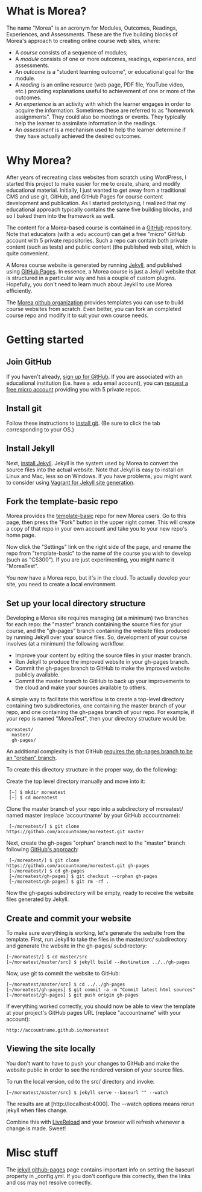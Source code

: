 What is Morea?
==============

The name "Morea" is an acronym for Modules, Outcomes, Readings, Experiences, and Assessments. These are
the five building blocks of Morea's approach to creating online course web sites, where:

* A *course* consists of a sequence of modules;
* A *module* consists of one or more outcomes, readings, experiences, and assessments.
* An *outcome* is a "student learning outcome", or educational goal for the module.
* A *reading* is an online resource (web page, PDF file, YouTube video, etc.) providing explanations useful to
achievement of one or more of the outcomes.
* An *experience* is an activity with which the learner engages in order to acquire the information. Sometimes these
are referred to as "homework assignments".  They could also be meetings or events. They typically help the learner
to assimilate information in the readings.
* An *assessment* is a mechanism used to help the learner determine if they have actually achieved the desired outcomes.

Why Morea?
==========

After years of recreating class websites from scratch using WordPress, I started this project to make easier for
me to create, share, and modify educational material. Initially, I just wanted to get away from a traditional CMS
and use git, GitHub, and GitHub Pages for course content development and publication.  As I started prototyping, I realized that my educational approach typically
contains the same five building blocks, and so I baked them into the framework as well.

The content for a Morea-based course is contained in a [GitHub](http://github.com) repository.  Note that educators (with a .edu account) can get a
free "micro" GitHub account with 5 private repositories. Such a repo can contain both private content (such as tests) and
 public content (the published web site), which is quite convenient.

A Morea course website is generated by running [Jekyll](http://jekyllrb.com), and published using [GitHub Pages](http://pages.github.com/).
In essence, a Morea course is just a Jekyll website that is structured in a particular way and has a couple of custom plugins.
Hopefully, you don't need to learn much about Jeykll to use Morea efficiently.

The [Morea github organization](http://morea-doc.github.io) provides templates you can use to build course websites from scratch.  Even better,
you can fork an completed course repo and modify it to suit your own course needs.

Getting started
===============

Join GitHub
-----------

If you haven't already, [sign up for GitHub](https://help.github.com/articles/signing-up-for-a-new-github-account).
If you are associated with an educational institution (i.e. have a .edu email account), you can [request a free micro account](https://education.github.com/) providing you with 5 private repos.

Install git
-----------

Follow these instructions to [install git](https://help.github.com/articles/set-up-git). (Be sure to click the tab corresponding to your OS.)

Install Jekyll
--------------

Next, [install Jekyll](http://jekyllrb.com/docs/installation/). Jekyll is the system used by Morea to convert the source
files into the actual website. Note that Jekyll is easy to install on Linux and Mac, less so on Windows.
If you have problems, you might want to consider using [Vagrant for Jekyll site generation](http://dwradcliffe.com/2013/04/12/vagrant-to-compile-jekyll.html).

Fork the template-basic repo
----------------------------

Morea provides the [template-basic](https://github.com/morea-doc/template-basic) repo for new Morea users. Go to this page,
then press the "Fork" button in the upper right corner.  This will create a copy of that repo in your own account and
take you to your new repo's home page.

Now click the "Settings" link on the right side of the page, and rename the repo from "template-basic"
to the name of the course you wish to develop (such as "CS300").  If you are just experimenting, you might name
it "MoreaTest".

You now have a Morea repo, but it's in the cloud. To actually develop your site, you need to create a local environment.

Set up your local directory structure
-------------------------------------

Developing a Morea site requires managing (at a minimum) two branches for each repo: the "master" branch containing the source
files for your course, and the "gh-pages" branch containing the website files produced by running Jekyll over your
source files. So, development of your course involves (at a minimum) the following workflow:

  * Improve your content by editing the source files in your master branch.
  * Run Jekyll to produce the improved website in your gh-pages branch.
  * Commit the gh-pages branch to GitHub to make the improved website publicly available.
  * Commit the master branch to GitHub to back up your improvements to the cloud and make your sources available to others.

A simple way to facilitate this workflow is to create a top-level directory containing two subdirectories, one
containing the master branch of your repo, and one containing the gh-pages branch of your repo. For example, if your repo is
named "MoreaTest", then your directory structure would be:

    moreatest/
      master/
      gh-pages/

An additional complexity is that GitHub [requires the gh-pages branch to be an "orphan" branch](https://help.github.com/articles/creating-project-pages-manually).

To create this directory structure in the proper way, do the following:

Create the top level directory manually and move into it:

     [~] $ mkdir moreatest
     [~] $ cd moreatest

Clone the master branch of your repo into a subdirectory of moreatest/ named master (replace 'accountname' by your
GitHub accountname):

     [~/moreatest/] $ git clone https://github.com/accountname/moreatest.git master

Next, create the gh-pages "orphan" branch next to the "master" branch following [GitHub's approach](https://help.github.com/articles/creating-project-pages-manually):

     [~/moreatest/] $ git clone https://github.com/accountname/moreatest.git gh-pages
     [~/moreatest/] $ cd gh-pages
     [~/moreatest/gh-pages] $ git checkout --orphan gh-pages
     [~/moreatest/gh-pages] $ git rm -rf .

Now the gh-pages subdirectory will be empty, ready to receive the website files generated by Jekyll.

Create and commit your website
------------------------------

To make sure everything is working, let's generate the website from the template. First, run Jekyll to take
the files in the master/src/ subdirectory and generate the website in the gh-pages/ subdirectory:

    [~/moreatest/] $ cd master/src
    [~/moreatest/master/src] $ jekyll build --destination ../../gh-pages

Now, use git to commit the website to GitHub:

    [~/moreatest/master/src] $ cd ../../gh-pages
    [~/moreatest/gh-pages] $ git commit -a -m "Commit latest html sources"
    [~/moreatest/gh-pages] $ git push origin gh-pages

If everything worked correctly, you should now be able to view the template at your project's GitHub pages URL (replace
"accountname" with your account):

    http://accountname.github.io/moreatest

Viewing the site locally
------------------------

You don't want to have to push your changes to GitHub and make the website public in order to see the rendered
version of your source files.

To run the local version, cd to the src/ directory and invoke:

    [~/moreatest/master/src] $ jekyll serve --baseurl "" --watch

The results are at [http://localhost:4000].  The --watch options means rerun jekyll when files change.

Combine this with [LiveReload](http://livereload.com/) and your browser will refresh whenever a change is made. Sweet!


Misc stuff
==========

The [jekyll github-pages](http://jekyllrb.com/docs/github-pages/) page contains important info on setting the baseurl property in _config.yml.  If you don't configure this correctly, then the links and css may not resolve correctly.


